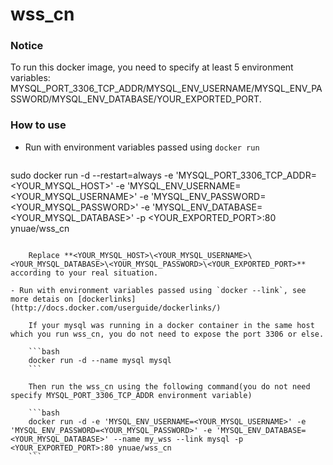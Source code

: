 # wss_cn

### Notice

To run this docker image, you need to specify at least 5 environment variables: MYSQL_PORT_3306_TCP_ADDR/MYSQL_ENV_USERNAME/MYSQL_ENV_PASSWORD/MYSQL_ENV_DATABASE/YOUR_EXPORTED_PORT.

### How to use

- Run with environment variables passed using `docker run`

	```bash
sudo docker run -d --restart=always -e 'MYSQL_PORT_3306_TCP_ADDR=<YOUR_MYSQL_HOST>' -e 'MYSQL_ENV_USERNAME=<YOUR_MYSQL_USERNAME>' -e 'MYSQL_ENV_PASSWORD=<YOUR_MYSQL_PASSWORD>' -e 'MYSQL_ENV_DATABASE=<YOUR_MYSQL_DATABASE>' -p <YOUR_EXPORTED_PORT>:80 ynuae/wss_cn
```

	Replace **<YOUR_MYSQL_HOST>\<YOUR_MYSQL_USERNAME>\<YOUR_MYSQL_DATABASE>\<YOUR_MYSQL_PASSWORD>\<YOUR_EXPORTED_PORT>** according to your real situation.

- Run with environment variables passed using `docker --link`, see more detais on [dockerlinks](http://docs.docker.com/userguide/dockerlinks/)
	
	If your mysql was running in a docker container in the same host which you run wss_cn, you do not need to expose the port 3306 or else.
	
	```bash
	docker run -d --name mysql mysql
	```
	
	Then run the wss_cn using the following command(you do not need specify MYSQL_PORT_3306_TCP_ADDR environment variable)
	
	```bash
	docker run -d -e 'MYSQL_ENV_USERNAME=<YOUR_MYSQL_USERNAME>' -e 'MYSQL_ENV_PASSWORD=<YOUR_MYSQL_PASSWORD>' -e 'MYSQL_ENV_DATABASE=<YOUR_MYSQL_DATABASE>' --name my_wss --link mysql -p <YOUR_EXPORTED_PORT>:80 ynuae/wss_cn
	```